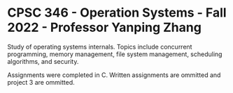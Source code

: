 # CPSC 346 - Operation Systems - Fall 2022 - Professor Yanping Zhang

Study of operating systems internals. Topics include concurrent programming, 
memory management, file system management, scheduling algorithms, and security.

Assignments were completed in C. Written assignments are ommitted and project 3 are ommitted.